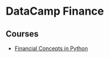 # DataCamp Finance

## Courses

* [Financial Concepts in Python](./financial_concepts_in_python/notebook.ipynb)
